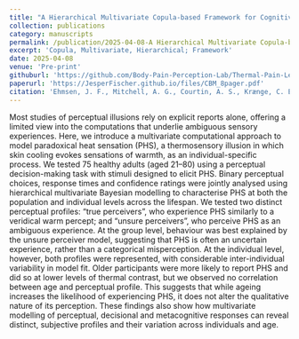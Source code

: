 ```yaml
---
title: "A Hierarchical Multivariate Copula-based Framework for Cognitive Modeling"
collection: publications
category: manuscripts
permalink: /publication/2025-04-08-A Hierarchical Multivariate Copula-based Framework for Cognitive Modeling
excerpt: 'Copula, Multivariate, Hierarchical; Framework'
date: 2025-04-08
venue: 'Pre-print'
githuburl: 'https://github.com/Body-Pain-Perception-Lab/Thermal-Pain-Learning'
paperurl: 'https://JesperFischer.github.io/files/CBM_8pager.pdf'
citation: 'Ehmsen, J. F., Mitchell, A. G., Courtin, A. S., Krænge, C. E., Simonnet, C., & Fardo, F. (2025). Modelling perceptual uncertainty in a thermosensory illusion across the lifespan (p. 2025.07.10.664158). bioRxiv. https://doi.org/10.1101/2025.07.10.664158'
---
```


Most studies of perceptual illusions rely on explicit reports alone, offering a limited view into
the computations that underlie ambiguous sensory experiences. Here, we introduce a multivariate computational approach to model paradoxical heat sensation (PHS), a thermosensory
illusion in which skin cooling evokes sensations of warmth, as an individual-specific process.
We tested 75 healthy adults (aged 21–80) using a perceptual decision-making task with
stimuli designed to elicit PHS. Binary perceptual choices, response times and confidence ratings were jointly analysed using hierarchical multivariate Bayesian modelling to characterise
PHS at both the population and individual levels across the lifespan. We tested two distinct
perceptual profiles: “true perceivers”, who experience PHS similarly to a veridical warm percept; and “unsure perceivers”, who perceive PHS as an ambiguous experience. At the group
level, behaviour was best explained by the unsure perceiver model, suggesting that PHS is
often an uncertain experience, rather than a categorical misperception. At the individual
level, however, both profiles were represented, with considerable inter-individual variability
in model fit. Older participants were more likely to report PHS and did so at lower levels of
thermal contrast, but we observed no correlation between age and perceptual profile. This
suggests that while ageing increases the likelihood of experiencing PHS, it does not alter the
qualitative nature of its perception. These findings also show how multivariate modelling
of perceptual, decisional and metacognitive responses can reveal distinct, subjective profiles
and their variation across individuals and age.